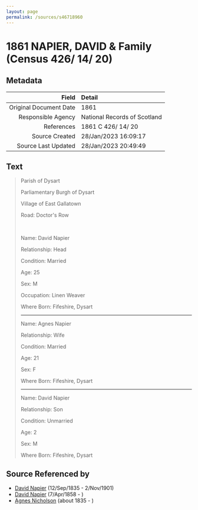```yaml
---
layout: page
permalink: /sources/s46718960
---
```


# 1861 NAPIER, DAVID & Family (Census 426/ 14/ 20)

## Metadata
Field | Detail
---:|:---
Original Document Date | 1861
Responsible Agency | National Records of Scotland
References | 1861 C 426/ 14/ 20
Source Created | 28/Jan/2023 16:09:17
Source Last Updated | 28/Jan/2023 20:49:49

## Text

> Parish of Dysart
>
> Parliamentary Burgh of Dysart
>
> Village of East Gallatown
>
> Road: Doctor's Row
>
> <br/>
>
> Name: David Napier
>
> Relationship: Head
>
> Condition: Married
>
> Age: 25
>
> Sex: M
>
> Occupation: Linen Weaver
>
> Where Born: Fifeshire, Dysart
>
> ---
>
> Name: Agnes Napier
>
> Relationship: Wife
>
> Condition: Married
>
> Age: 21
>
> Sex: F
>
> Where Born: Fifeshire, Dysart
>
> ---
>
> Name: David Napier
>
> Relationship: Son
>
> Condition: Unmarried
>
> Age: 2
>
> Sex: M
>
> Where Born: Fifeshire, Dysart
>

## Source Referenced by

* [David Napier](../people/@41697732@-david-napier-b1835-9-12-d1901-11-2.md) (12/Sep/1835 - 2/Nov/1901)
* [David Napier](../people/@97555316@-david-napier-b1858-4-7-d.md) (7/Apr/1858 - )
* [Agnes Nicholson](../people/@65182613@-agnes-nicholson-b1835-d.md) (about 1835 - )
